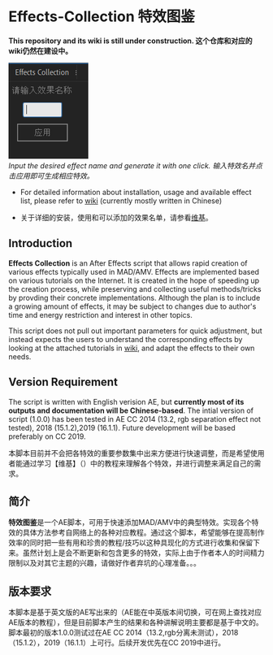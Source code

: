 # Effects-Collection 特效图鉴
**This repository and its wiki is still under construction.
这个仓库和对应的wiki仍然在建设中。**

![0](https://github.com/CGexplorer01/Effects-Collection/blob/master/demo/click_demo.png)  
_Input the desired effect name and generate it with one click. 输入特效名并点击应用即可生成相应特效。_

* For detailed information about installation, usage and available effect list, please refer to [wiki]() (currently mostly written in Chinese)   

* 关于详细的安装，使用和可以添加的效果名单，请参看[维基]()。

## Introduction
**Effects Collection** is an After Effects script that allows rapid creation of various effects typically used in MAD/AMV. Effects are implemented based on various tutorials on the Internet. It is created in the hope of speeding up the creation process, while preserving and collecting useful methods/tricks by provding their concrete implementations. Although the plan is to include a growing amount of effects, it may be subject to changes due to author's time and energy restriction and interest in other topics.

This script does not pull out important parameters for quick adjustment, but instead expects the users to understand the corresponding effects by looking at the attached tutorials in [wiki](), and adapt the effects to their own needs.

## Version Requirement  
The script is written with English verision AE, but **currently most of its outputs and documentation will be Chinese-based**. The intial version of script (1.0.0) has been tested in AE CC 2014 (13.2,  rgb separation effect not tested), 2018 (15.1.2),2019 (16.1.1). Future development will be based preferably on CC 2019.

本脚本目前并不会把各特效的重要参数集中出来方便进行快速调整，而是希望使用者能通过学习【维基】（）中的教程来理解各个特效，并进行调整来满足自己的需求。

## 简介
**特效图鉴**是一个AE脚本，可用于快速添加MAD/AMV中的典型特效。实现各个特效的具体方法参考自网络上的各种对应教程。通过这个脚本，希望能够在提高制作效率的同时把一些有用和珍贵的教程/技巧以这种具现化的方式进行收集和保留下来。虽然计划上是会不断更新和包含更多的特效，实际上由于作者本人的时间精力限制以及对其它主题的兴趣，请做好作者弃坑的心理准备。。。

## 版本要求  
本脚本是基于英文版的AE写出来的（AE能在中英版本间切换，可在网上查找对应AE版本的教程），但是目前脚本产生的结果和各种讲解说明主要都是基于中文的。脚本最初的版本1.0.0测试过在AE CC 2014（13.2,rgb分离未测试），2018（15.1.2），2019（16.1.1）上可行。后续开发优先在CC 2019中进行。
